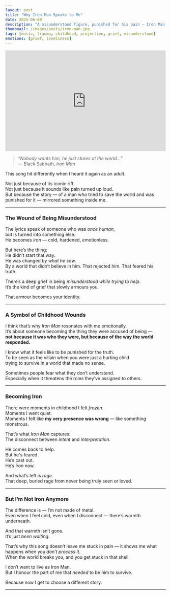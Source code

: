 ```yaml
---
layout: post
title: "Why Iron Man Speaks to Me"
date: 2025-06-08
description: "A misunderstood figure, punished for his pain — Iron Man is more than metal. He’s a mirror for those of us who were silenced when we needed to be heard."
thumbnail: /images/posts/iron-man.jpg
tags: [music, trauma, childhood, projection, grief, misunderstood]
emotions: [grief, loneliness]
---
```


<div class="video-wrapper">
  <iframe width="100%" height="315" src="https://www.youtube.com/embed/5s7_WbiR79E" frameborder="0" allowfullscreen></iframe>
</div>

> *“Nobody wants him, he just stares at the world…”*  
> — Black Sabbath, *Iron Man*

This song hit differently when I heard it again as an adult.

Not just because of its iconic riff.  
Not just because it sounds like pain turned up loud.  
But because the story — of a man who tried to save the world and was punished for it — mirrored something inside me.

---

### The Wound of Being Misunderstood

The lyrics speak of someone who was *once human*,  
but is turned into something else.  
He becomes *iron* — cold, hardened, emotionless.

But here’s the thing:  
He didn’t start that way.  
He was changed *by what he saw*.  
By a world that didn’t believe in him. That rejected him. That feared his truth.

There’s a deep grief in being *misunderstood while trying to help*.  
It’s the kind of grief that slowly armours you.

That armour becomes your identity.

---

### A Symbol of Childhood Wounds

I think that’s why *Iron Man* resonates with me emotionally.  
It’s about someone becoming the thing they were accused of being —  
**not because it was who they were, but because of the way the world responded.**

I know what it feels like to be punished for the truth.  
To be seen as the villain when you were just a hurting child  
trying to survive in a world that made no sense.

Sometimes people fear what they don’t understand.  
Especially when it threatens the roles they’ve assigned to others.

---

### Becoming Iron

There were moments in childhood I felt *frozen*.  
Moments I went quiet.  
Moments I felt like **my very presence was wrong** — like something monstrous.

That’s what *Iron Man* captures:  
The disconnect between *intent* and *interpretation*.

He comes back to help.  
But he's feared.  
He’s cast out.  
He’s *iron* now.

And what’s left is *rage*.  
That deep, buried rage from never being truly seen or loved.

---

### But I’m Not Iron Anymore

The difference is — I’m not made of metal.  
Even when I feel cold, even when I disconnect — there’s warmth underneath.

And that warmth isn’t gone.  
It’s just *been waiting*.

That’s why this song doesn’t leave me stuck in pain — it shows me what happens when you *don’t process it*.  
When the world breaks you, and you get stuck in that shell.

I don’t want to live as Iron Man.  
But I honour the part of me that *needed* to be him to survive.

Because now I get to choose a different story.

---
